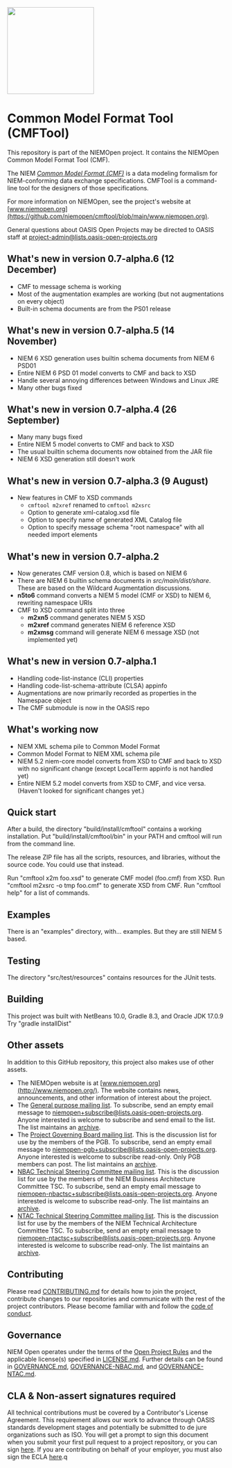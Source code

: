 <img src="https://github.com/niemopen/oasis-open-project/blob/main/artwork/NIEM-NO-Logo-v5.png" width="200">

# Common Model Format Tool (CMFTool)

This repository is part of the NIEMOpen project.  It contains the NIEMOpen Common Model Format Tool (CMF). 

The NIEM [*Common Model Format (CMF)*](https://github.com/niemopen/common-model-format) is a data modeling formalism for NIEM-conforming data exchange specifications.  CMFTool is a command-line tool for the designers of those specifications.

For more information on NIEMOpen, see the project's website at [www.niemopen.org](https://github.com/niemopen/cmftool/blob/main/www.niemopen.org).

General questions about OASIS Open Projects may be directed to OASIS staff at [project-admin@lists.oasis-open-projects.org](mailto:project-admin@lists.oasis-open-projects.org)

## What's new in version 0.7-alpha.6 (12 December)

* CMF to message schema is working
* Most of the augmentation examples are working (but not augmentations on every object)
* Built-in schema documents are from the PS01 release

## What's new in version 0.7-alpha.5 (14 November)

* NIEM 6 XSD generation uses builtin schema documents from NIEM 6 PSD01
* Entire NIEM 6 PSD 01 model converts to CMF and back to XSD
* Handle several annoying differences between Windows and Linux JRE 
* Many other bugs fixed

## What's new in version 0.7-alpha.4 (26 September)

* Many many bugs fixed
* Entire NIEM 5 model converts to CMF and back to XSD
* The usual builtin schema documents now obtained from the JAR file
* NIEM 6 XSD generation still doesn't work

## What's new in version 0.7-alpha.3 (9 August)

* New features in CMF to XSD commands
  * `cmftool m2xref` renamed to `cmftool m2xsrc`
  * Option to generate xml-catalog.xsd file
  * Option to specify name of generated XML Catalog file
  * Option to specify message schema "root namespace" with all needed import elements

## What's new in version 0.7-alpha.2

* Now generates CMF version 0.8, which is based on NIEM 6
* There are NIEM 6 builtin schema documents in *src/main/dist/share*.  These are based on the Wildcard Augmentation discussions.
* **n5to6** command converts a NIEM 5 model (CMF or XSD) to NIEM 6, rewriting namespace URIs
* CMF to XSD command split into three
  * **m2xn5** command generates NIEM 5 XSD
  * **m2xref** command generates NIEM 6 reference XSD
  * **m2xmsg** command will generate NIEM 6 message XSD (not implemented yet)

## What's new in version 0.7-alpha.1

* Handling code-list-instance (CLI) properties
* Handling code-list-schema-attribute (CLSA) appinfo
* Augmentations are now primarily recorded as properties in the Namespace object
* The CMF submodule is now in the OASIS repo

## What's working now

- NIEM XML schema pile to Common Model Format
- Common Model Format to NIEM XML schema pile
- NIEM 5.2 niem-core model converts from XSD to CMF and back to XSD with no significant change
  (except LocalTerm appinfo is not handled yet)
- Entire NIEM 5.2 model converts from XSD to CMF, and vice versa.  (Haven't looked for significant changes yet.)

## Quick start

After a build, the directory "build/install/cmftool" contains a working installation.
Put "build/install/cmftool/bin" in your PATH and cmftool will run from the command line.

The release ZIP file has all the scripts, resources, and libraries, without the source code.  You could use that instead.

Run "cmftool x2m foo.xsd" to generate CMF model (foo.cmf) from XSD.
Run "cmftool m2xsrc -o tmp foo.cmf" to generate XSD from CMF.
Run "cmftool help" for a list of commands.

## Examples

There is an "examples" directory, with... examples.  But they are still NIEM 5 based.

## Testing

The directory "src/test/resources" contains resources for the JUnit tests.

## Building

This project was built with NetBeans 10.0, Gradle 8.3, and Oracle JDK 17.0.9
Try "gradle installDist" 

## Other assets

In addition to this GitHub repository, this project also makes use of other assets.

- The NIEMOpen website is at [www.niemopen.org](http://www.niemopen.org/). The website contains news, announcements, and other information of interest about the project.
- The [General purpose mailing list](https://lists.oasis-open-projects.org/g/niemopen). To subscribe, send an empty email message to [niemopen+subscribe@lists.oasis-open-projects.org](mailto:niemopen+subscribe@lists.oasis-open-projects.org). Anyone interested is welcome to subscribe and send email to the list. The list maintains an [archive](https://lists.oasis-open-projects.org/g/niemopen/messages).
- The [Project Governing Board mailing list](https://lists.oasis-open-projects.org/g/niemopen-pgb). This is the discussion list for use by the members of the PGB. To subscribe, send an empty email message to [niemopen-pgb+subscribe@lists.oasis-open-projects.org](mailto:niemopen-pgb+subscribe@lists.oasis-open-projects.org). Anyone interested is welcome to subscribe read-only. Only PGB members can post. The list maintains an [archive](https://lists.oasis-open-projects.org/g/niemopen-pgb/messages).
- [NBAC Technical Steering Committee mailing list](https://lists.oasis-open-projects.org/g/niemopen-nbactsc). This is the discussion list for use by the members of the NIEM Business Architecture Committee TSC. To subscribe, send an empty email message to [niemopen-nbactsc+subscribe@lists.oasis-open-projects.org](mailto:niemopen-nbactsc+subscribe@lists.oasis-open-projects.org). Anyone interested is welcome to subscribe read-only. The list maintains an [archive](https://lists.oasis-open-projects.org/g/niemopen-nbactsc/messages).
- [NTAC Technical Steering Committee mailing list](https://lists.oasis-open-projects.org/g/niemopen-ntactsc). This is the discussion list for use by the members of the NIEM Technical Architecture Committee TSC. To subscribe, send an empty email message to [niemopen-ntactsc+subscribe@lists.oasis-open-projects.org](mailto:niemopen-ntactsc+subscribe@lists.oasis-open-projects.org). Anyone interested is welcome to subscribe read-only. The list maintains an [archive](https://lists.oasis-open-projects.org/g/niemopen-ntactsc/messages).

## Contributing

Please read [CONTRIBUTING.md](https://github.com/niemopen/cmftool/blob/main/CONTRIBUTING.md) for details how to join the project, contribute changes to our repositories and communicate with the rest of the project contributors. Please become familiar with and follow the [code of conduct](https://github.com/niemopen/cmftool/blob/main/CODE-OF-CONDUCT.md).

## Governance

NIEM Open operates under the terms of the [Open Project Rules](https://www.oasis-open.org/policies-guidelines/open-projects-process) and the applicable license(s) specified in [LICENSE.md](https://github.com/niemopen/cmftool/blob/main/LICENSE.md). Further details can be found in [GOVERNANCE.md](https://github.com/niemopen/cmftool/blob/main/GOVERNANCE.md), [GOVERNANCE-NBAC.md](https://github.com/niemopen/cmftool/blob/main/GOVERNANCE-NBAC.md), and [GOVERNANCE-NTAC.md](https://github.com/niemopen/cmftool/blob/main/GOVERNANCE-NTAC.md).

## CLA & Non-assert signatures required

All technical contributions must be covered by a Contributor's License Agreement. This requirement allows our work to advance through OASIS standards development stages and potentially be submitted to de jure organizations such as ISO. You will get a prompt to sign this document when you submit your first pull request to a project repository, or you can sign [here](https://cla-assistant.io/niemopen/oasis-open-project). If you are contributing on behalf of your employer, you must also sign the ECLA [here](https://www.oasis-open.org/open-projects/cla/entity-cla-20210630/).q

